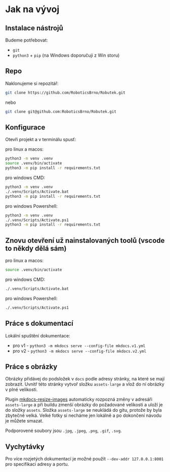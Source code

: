 # Jak na vývoj

## Instalace nástrojů
Budeme potřebovat:
- `git`
- `python3` + `pip` (na Windows doporučuji z Win storu)

## Repo
Naklonujeme si repozitář:

```bash
git clone https://github.com/RoboticsBrno/Robutek.git
```
nebo
```bash
git clone git@github.com:RoboticsBrno/Robutek.git
```

## Konfigurace

Otevři projekt a v terminálu spusť:

pro linux a macos:
```bash
python3 -m venv .venv
source .venv/bin/activate
python3 -m pip install -r requirements.txt
```

pro windows CMD:
```bash
python3 -m venv .venv
./.venv/Scripts/Activate.bat
python3 -m pip install -r requirements.txt
```

pro windows Powershell:
```bash
python3 -m venv .venv
./.venv/Scripts/Activate.ps1
python3 -m pip install -r requirements.txt
```

## Znovu otevření už nainstalovaných toolů (vscode to někdy dělá sám)
pro linux a macos:
```bash
source .venv/bin/activate
```

pro windows CMD: 
```bash
./.venv/Scripts/Activate.bat
```

pro windows Powershell: 
```bash
./.venv/Scripts/Activate.ps1
```

## Práce s dokumentací

Lokální spuštění dokumentace:
- pro v1 - `python3 -m mkdocs serve --config-file mkdocs.v1.yml`
- pro v2 - `python3 -m mkdocs serve --config-file mkdocs.v2.yml`

## Práce s obrázky

Obrázky přidávej do podsložek v `docs` podle adresy stránky, na které se mají zobrazit.
Uvnitř této stránky vytvoř složku `assets-large` a vlož do ní obrázky v plné velikosti.

Plugin [mkdocs-resize-images](https://github.com/JakubAndrysek/mkdocs-resize-images) automaticky rozpozná
změny v adresáři `assets-large` a při buildu zmenší obrázky do požadované velikosti a uloží je do složky `assets`.
Složka `assets-large` se neukládá do gitu, protože by byla zbytečně velká. Velké fotky si necháme jen lokálně a po dokončení návodu je můžete smazat.

Podporovené soubory jsou `.jpg`, `.jpeg`, `.png`, `.gif`, `.svg`.


## Vychytávky
Pro více rozjetých dokumentací je možné použít `--dev-addr 127.0.0.1:8001` pro specifikaci adresy a portu.


